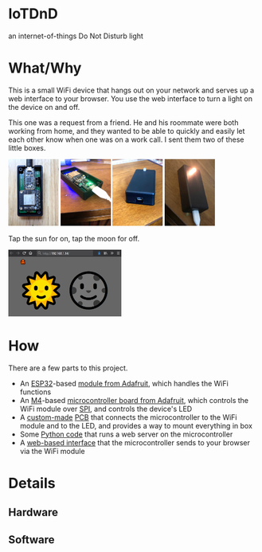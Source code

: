 # IoTDnD
an internet-of-things Do Not Disturb light

# What/Why
This is a small WiFi device that hangs out on your network and serves up a web interface to your browser. You use the web interface to turn a light on the device on and off.

This one was a request from a friend. He and his roommate were both working from home, and they wanted to be able to quickly and easily let each other know when one was on a work call. I sent them two of these little boxes.

<img width=20% src='https://github.com/probablyfine/IoTDnD/blob/main/photos/open-under2.jpg'> <img width=20% src='https://github.com/probablyfine/IoTDnD/raw/main/photos/IMG_6161.jpg'> <img width=20% src='https://github.com/probablyfine/IoTDnD/raw/main/photos/IMG_6162.jpg'> <img width=20% src='https://github.com/probablyfine/IoTDnD/raw/main/photos/IMG_6163.jpg'>

Tap the sun for on, tap the moon for off.

<img width=45% src='https://github.com/probablyfine/IoTDnD/raw/main/photos/web.png'>

# How
There are a few parts to this project.
- An [ESP32](https://en.wikipedia.org/wiki/ESP32)-based [module from Adafruit](https://www.adafruit.com/product/4201), which handles the WiFi functions
- An [M4](https://en.wikipedia.org/wiki/ARM_Cortex-M)-based [microcontroller board from Adafruit](https://www.adafruit.com/product/3800), which controls the WiFi module over [SPI](https://en.wikipedia.org/wiki/Serial_Peripheral_Interface), and controls the device's LED
- A [custom-made](https://github.com/probablyfine/IoTDnD/raw/main/photos/EAGLE-brd.png) [PCB](https://github.com/probablyfine/IoTDnD/raw/main/photos/IMG_6150.jpg) that connects the microcontroller to the WiFi module and to the LED, and provides a way to mount everything in box
- Some [Python code](https://github.com/probablyfine/IoTDnD/blob/main/code/code.py) that runs a web server on the microcontroller
- A [web-based interface](https://github.com/probablyfine/IoTDnD/blob/main/code/index.html) that the microcontroller sends to your browser via the WiFi module

# Details
## Hardware

## Software
